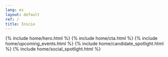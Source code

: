 ```yaml
---
lang: es
layout: default
ref: /
title: Inicio
---
```


{% include home/hero.html %}
{% include home/cta.html %}
{% include home/upcoming_events.html %}
{% include home/candidate_spotlight.html %}
{% include home/social_spotlight.html %}
